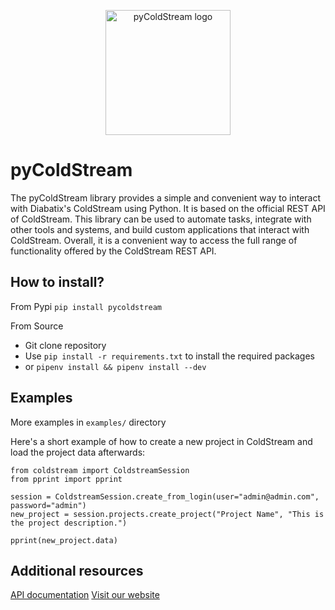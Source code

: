 <p align="center">
  <a href="https://www.diabatix.com/coldstream">
    <img src="logo.jpg" alt="pyColdStream logo" width="200">
  </a>
</p>

# pyColdStream

The pyColdStream library provides a simple and convenient way to interact with Diabatix's ColdStream using Python. It is based on the official REST API of ColdStream. This library can be used to automate tasks, integrate with other tools and systems, and build custom applications that interact with ColdStream. Overall, it is a convenient way to access the full range of functionality offered by the ColdStream REST API.

## How to install?
From Pypi
`pip install pycoldstream`

From Source
- Git clone repository
- Use `pip install -r requirements.txt` to install the required packages
- or `pipenv install && pipenv install --dev`

## Examples
More examples in `examples/` directory

Here's a short example of how to create a new project in ColdStream and load the project data afterwards:
```
from coldstream import ColdstreamSession
from pprint import pprint

session = ColdstreamSession.create_from_login(user="admin@admin.com", password="admin")
new_project = session.projects.create_project("Project Name", "This is the project description.")

pprint(new_project.data)
```

## Additional resources
<a href="https://coldstream.readme.io/reference">API documentation</a>
<a href="https://www.diabatix.com">Visit our website</a>
